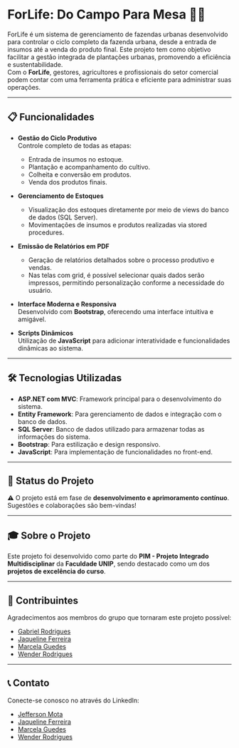 # ForLife: Do Campo Para Mesa 🌱🍴

ForLife é um sistema de gerenciamento de fazendas urbanas desenvolvido para controlar o ciclo completo da fazenda urbana, desde a entrada de insumos até a venda do produto final. Este projeto tem como objetivo facilitar a gestão integrada de plantações urbanas, promovendo a eficiência e sustentabilidade.  
Com o **ForLife**, gestores, agricultores e profissionais do setor comercial podem contar com uma ferramenta prática e eficiente para administrar suas operações.

---

## 📋 Funcionalidades

- **Gestão do Ciclo Produtivo**  
  Controle completo de todas as etapas:
  - Entrada de insumos no estoque.
  - Plantação e acompanhamento do cultivo.
  - Colheita e conversão em produtos.
  - Venda dos produtos finais.

- **Gerenciamento de Estoques**  
  - Visualização dos estoques diretamente por meio de views do banco de dados (SQL Server).  
  - Movimentações de insumos e produtos realizadas via stored procedures.

- **Emissão de Relatórios em PDF**  
  - Geração de relatórios detalhados sobre o processo produtivo e vendas.  
  - Nas telas com grid, é possível selecionar quais dados serão impressos, permitindo personalização conforme a necessidade do usuário.

- **Interface Moderna e Responsiva**  
  Desenvolvido com **Bootstrap**, oferecendo uma interface intuitiva e amigável.

- **Scripts Dinâmicos**  
  Utilização de **JavaScript** para adicionar interatividade e funcionalidades dinâmicas ao sistema.

---

## 🛠️ Tecnologias Utilizadas

- **ASP.NET com MVC**: Framework principal para o desenvolvimento do sistema.
- **Entity Framework**: Para gerenciamento de dados e integração com o banco de dados.
- **SQL Server**: Banco de dados utilizado para armazenar todas as informações do sistema.
- **Bootstrap**: Para estilização e design responsivo.
- **JavaScript**: Para implementação de funcionalidades no front-end.

---

## 🚧 Status do Projeto

⚠️ O projeto está em fase de **desenvolvimento e aprimoramento contínuo**. Sugestões e colaborações são bem-vindas!

---

## 🎓 Sobre o Projeto

Este projeto foi desenvolvido como parte do **PIM - Projeto Integrado Multidisciplinar** da **Faculdade UNIP**, sendo destacado como um dos **projetos de excelência do curso**.  

---

## 🤝 Contribuintes

Agradecimentos aos membros do grupo que tornaram este projeto possível:

- [Gabriel Rodrigues](https://github.com/Gr213700)
- [Jaqueline Ferreira](https://github.com/HiJaque)
- [Marcela Guedes](https://github.com/mxccollins)
- [Wender Rodrigues](https://github.com/RodriguesWender)

---

## 📞 Contato

Conecte-se conosco no através do LinkedIn:

- [Jefferson Mota](https://www.linkedin.com/in/motajefferson/)
- [Jaqueline Ferreira](https://www.linkedin.com/in/jaqueline-ferreira-79856b223/)
- [Marcela Guedes](https://www.linkedin.com/in/marcela-guedes-563a2b198/)
- [Wender Rodrigues](https://www.linkedin.com/in/wender-rodrigues-606a36192/)
